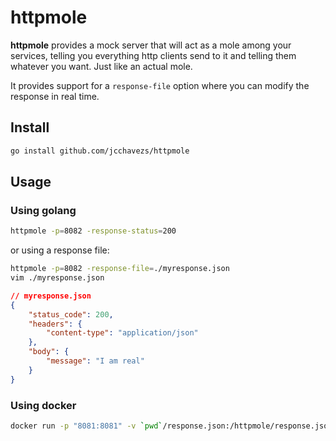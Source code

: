 # httpmole

**httpmole** provides a mock server that will act as a mole among your services, telling you everything http clients send to it and telling them whatever you want. Just like an actual mole.

It provides support for a `response-file` option where you can modify the response in real time.

## Install

```bash
go install github.com/jcchavezs/httpmole
```

## Usage

### Using golang

```bash
httpmole -p=8082 -response-status=200
```

or using a response file:

```bash
httpmole -p=8082 -response-file=./myresponse.json
vim ./myresponse.json
```

```json
// myresponse.json
{
    "status_code": 200,
    "headers": {
        "content-type": "application/json"
    },
    "body": {
        "message": "I am real"
    }
}
```

### Using docker

```bash
docker run -p "8081:8081" -v `pwd`/response.json:/httpmole/response.json -response-file=/httpmole/response.json
```
